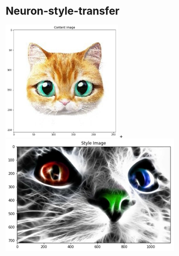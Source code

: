 # Neuron-style-transfer

<img src="style and content images/content1.jpg" alt="total loss" width="300"/>   +    <img src="style and content images/style1.jpg" alt="total loss" height="300"/> 
